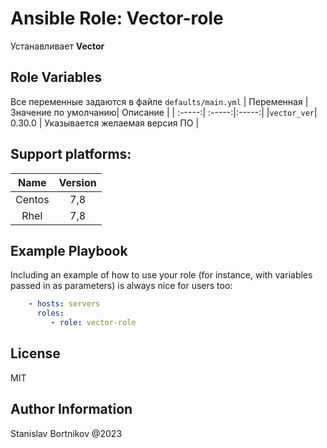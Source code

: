 Ansible Role: Vector-role
=========

Устанавливает **Vector**

Role Variables
--------------
Все переменные задаются в файле `defaults/main.yml`
| Переменная | Значение по умолчанию| Описание | 
| :-----:| :-----:|:-----:|
|`vector_ver`| 0.30.0 | Указывается желаемая версия ПО |

Support platforms:
----------------

| Name | Version |
| :----: | :-----:|
| Centos| 7,8|
| Rhel | 7,8 |


Example Playbook
----------------

Including an example of how to use your role (for instance, with variables passed in as parameters) is always nice for users too:
```yaml
    - hosts: servers
      roles:
         - role: vector-role 
```
License
-------

MIT

Author Information
------------------

Stanislav Bortnikov @2023

